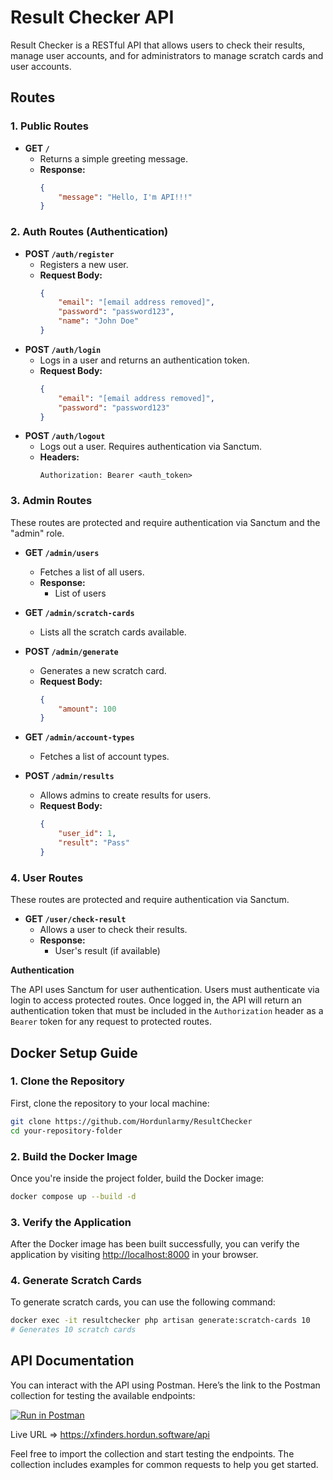 # Result Checker API

Result Checker is a RESTful API that allows users to check their results, manage user accounts, and for administrators to manage scratch cards and user accounts.

## Routes

### 1. Public Routes

-   **GET `/`**
    -   Returns a simple greeting message.
    -   **Response:**
        ```json
        {
            "message": "Hello, I'm API!!!"
        }
        ```

### 2. Auth Routes (Authentication)

-   **POST `/auth/register`**
    -   Registers a new user.
    -   **Request Body:**
        ```json
        {
            "email": "[email address removed]",
            "password": "password123",
            "name": "John Doe"
        }
        ```
-   **POST `/auth/login`**
    -   Logs in a user and returns an authentication token.
    -   **Request Body:**
        ```json
        {
            "email": "[email address removed]",
            "password": "password123"
        }
        ```
-   **POST `/auth/logout`**
    -   Logs out a user. Requires authentication via Sanctum.
    -   **Headers:**
        ```
        Authorization: Bearer <auth_token>
        ```

### 3. Admin Routes

These routes are protected and require authentication via Sanctum and the "admin" role.

-   **GET `/admin/users`**

    -   Fetches a list of all users.
    -   **Response:**
        -   List of users

-   **GET `/admin/scratch-cards`**

    -   Lists all the scratch cards available.

-   **POST `/admin/generate`**

    -   Generates a new scratch card.
    -   **Request Body:**
        ```json
        {
            "amount": 100
        }
        ```

-   **GET `/admin/account-types`**

    -   Fetches a list of account types.

-   **POST `/admin/results`**
    -   Allows admins to create results for users.
    -   **Request Body:**
        ```json
        {
            "user_id": 1,
            "result": "Pass"
        }
        ```

### 4. User Routes

These routes are protected and require authentication via Sanctum.

-   **GET `/user/check-result`**
    -   Allows a user to check their results.
    -   **Response:**
        -   User's result (if available)

**Authentication**

The API uses Sanctum for user authentication. Users must authenticate via login to access protected routes. Once logged in, the API will return an authentication token that must be included in the `Authorization` header as a `Bearer` token for any request to protected routes.

## Docker Setup Guide

### 1. Clone the Repository

First, clone the repository to your local machine:

```bash
git clone https://github.com/Hordunlarmy/ResultChecker
cd your-repository-folder
```

### 2. Build the Docker Image

Once you're inside the project folder, build the Docker image:

```bash
docker compose up --build -d
```

### 3. Verify the Application

After the Docker image has been built successfully, you can verify the application by visiting [http://localhost:8000](http://localhost:8000) in your browser.

### 4. Generate Scratch Cards

To generate scratch cards, you can use the following command:

```bash
docker exec -it resultchecker php artisan generate:scratch-cards 10
# Generates 10 scratch cards
```

## API Documentation

You can interact with the API using Postman. Here’s the link to the Postman collection for testing the available endpoints:

[![Run in Postman](https://run.pstmn.io/button.svg)](https://documenter.getpostman.com/view/34544809/2sAYQZGBu9)

Live URL => https://xfinders.hordun.software/api

Feel free to import the collection and start testing the endpoints. The collection includes examples for common requests to help you get started.
